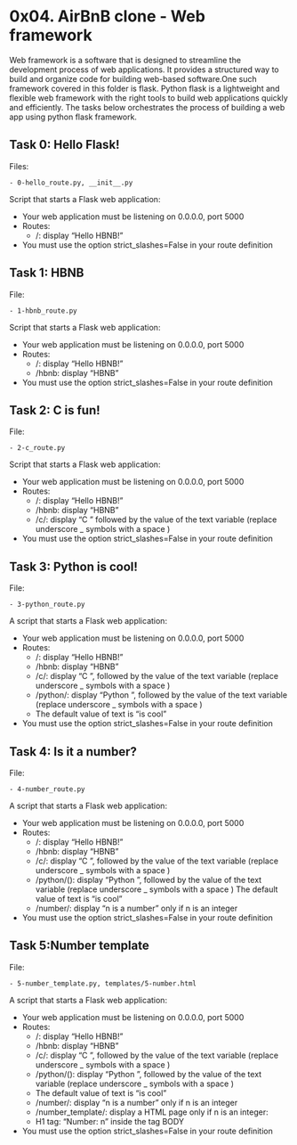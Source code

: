 # 0x04. AirBnB clone - Web framework


Web framework is a software that is designed to streamline the development process of web applications. It provides a structured way to build and organize code for building web-based software.One such framework covered in this folder is flask. Python flask is a lightweight and flexible web framework with the right tools to build web applications quickly and efficiently.
The tasks below orchestrates the process of building a web app using python flask framework.


## Task 0: Hello Flask!

Files:

	- 0-hello_route.py, __init__.py
Script that starts a Flask web application:
* Your web application must be listening on 0.0.0.0, port 5000
* Routes:
	-  /: display “Hello HBNB!”
* You must use the option strict_slashes=False in your route definition



## Task 1: HBNB

File:

	- 1-hbnb_route.py
Script that starts a Flask web application:
* Your web application must be listening on 0.0.0.0, port 5000
* Routes:
	- /: display “Hello HBNB!”
	- /hbnb: display “HBNB”
* You must use the option strict_slashes=False in your route definition



## Task 2: C is fun!

File:

	- 2-c_route.py
Script that starts a Flask web application:
* Your web application must be listening on 0.0.0.0, port 5000
* Routes:
	- /: display “Hello HBNB!”
	- /hbnb: display “HBNB”
	- /c/<text>: display “C ” followed by the value of the text variable (replace underscore _ symbols with a space )
* You must use the option strict_slashes=False in your route definition



## Task 3: Python is cool!

File:

	- 3-python_route.py
A script that starts a Flask web application:
* Your web application must be listening on 0.0.0.0, port 5000
* Routes:
	- /: display “Hello HBNB!”
	- /hbnb: display “HBNB”
	- /c/<text>: display “C ”, followed by the value of the text variable (replace underscore _ symbols with a space )
	- /python/<text>: display “Python ”, followed by the value of the text variable (replace underscore _ symbols with a space )
	* The default value of text is “is cool”
* You must use the option strict_slashes=False in your route definition



## Task 4: Is it a number?

File:

	- 4-number_route.py
A script that starts a Flask web application:
* Your web application must be listening on 0.0.0.0, port 5000
* Routes:
	- /: display “Hello HBNB!”
	- /hbnb: display “HBNB”
	- /c/<text>: display “C ”, followed by the value of the text variable (replace underscore _ symbols with a space )
	- /python/(<text>): display “Python ”, followed by the value of the text variable (replace underscore _ symbols with a space )
The default value of text is “is cool”
	- /number/<n>: display “n is a number” only if n is an integer
* You must use the option strict_slashes=False in your route definition



## Task 5:Number template

File:

	- 5-number_template.py, templates/5-number.html
A script that starts a Flask web application:
* Your web application must be listening on 0.0.0.0, port 5000
* Routes:
	- /: display “Hello HBNB!”
	- /hbnb: display “HBNB”
	- /c/<text>: display “C ”, followed by the value of the text variable (replace underscore _ symbols with a space )
	- /python/(<text>): display “Python ”, followed by the value of the text variable (replace underscore _ symbols with a space )
	* The default value of text is “is cool”
	- /number/<n>: display “n is a number” only if n is an integer
	- /number_template/<n>: display a HTML page only if n is an integer:
	* H1 tag: “Number: n” inside the tag BODY
* You must use the option strict_slashes=False in your route definition
